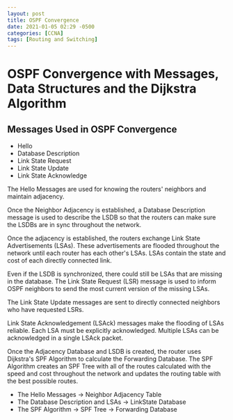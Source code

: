 ```yaml
---
layout: post
title: OSPF Convergence
date: 2021-01-05 02:29 -0500
categories: [CCNA]
tags: [Routing and Switching]
---
```

# OSPF Convergence with Messages, Data Structures and the Dijkstra Algorithm


## Messages Used in OSPF Convergence

- Hello
- Database Description
- Link State Request
- Link State Update
- Link State Acknowledge

The Hello Messages are used for knowing the routers' neighbors and maintain adjacency.

Once the Neighbor Adjacency is established, a Database Description message is used to describe the LSDB so that the routers can make sure the LSDBs are in sync throughout the network.

Once the adjacency is established, the routers exchange Link State Advertisements (LSAs). These advertisements are flooded throughout the network until each router has each other's LSAs. LSAs contain the state and cost of each directly connected link.

Even if the LSDB is synchronized, there could still be LSAs that are missing in the database. The Link State Request (LSR) message is used to inform OSPF neighbors to send the most current version of the missing LSAs.

The Link State Update messages are sent to directly connected neighbors who have requested LSRs.

Link State Acknowledgement (LSAck) messages make the flooding of LSAs reliable. Each LSA must be explicitly acknowledged. Multiple LSAs can be acknowledged in a single LSAck packet.

Once the Adjacency Database and LSDB is created, the router uses Dijkstra's SPF Algorithm to calculate the Forwarding Database. The SPF Algorithm creates an SPF Tree with all of the routes calculated with the speed and cost throughout the network and updates the routing table with the best possible routes.

- The Hello Messages → Neighbor Adjacency Table
- The Database Description and LSAs → LinkState Database
- The SPF Algorithm → SPF Tree → Forwarding Database

